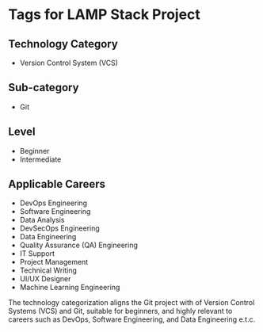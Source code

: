 # Tags for LAMP Stack Project

## Technology Category

  - Version Control System (VCS)

## Sub-category

  - Git

## Level

  - Beginner
  - Intermediate

## Applicable Careers

  - DevOps Engineering
  - Software Engineering
  - Data Analysis
  - DevSecOps Engineering
  - Data Engineering
  - Quality Assurance (QA) Engineering
  - IT Support
  - Project Management
  - Technical Writing
  - UI/UX Designer
  - Machine Learning Engineering

The technology categorization aligns the Git project with of Version Control Systems (VCS) and Git, suitable for beginners, and highly relevant to careers such as DevOps, Software Engineering, and Data Engineering e.t.c. 





